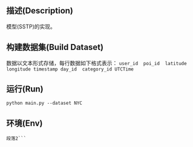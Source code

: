 ## 描述(Description)
模型(SSTP)的实现。
## 构建数据集(Build Dataset)
数据以文本形式存储，每行数据如下格式表示：
`user_id  poi_id  latitude  longitude timestamp day_id  category_id UTCTime`
## 运行(Run)
`python main.py --dataset NYC`
## 环境(Env)
```段落1
段落2```
